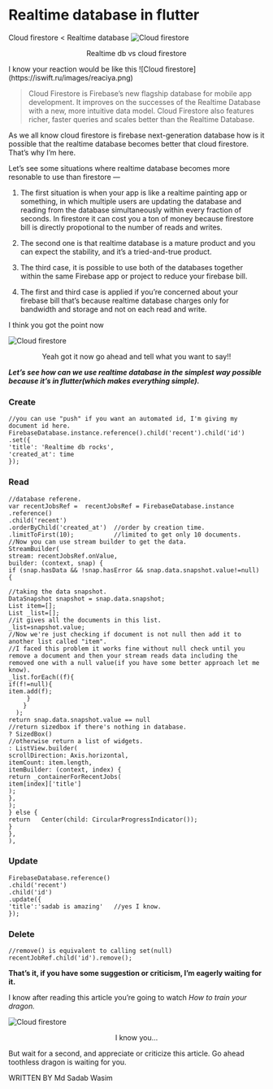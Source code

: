 # Realtime database in flutter
Cloud firestore < Realtime database
![Cloud firestore](https://iswift.ru/images/1_Ld2cOA4_fiEhejTmQixYkQ.jpeg)
<p align="center">Realtime db vs cloud firestore</p>
I know your reaction would be like this
![Cloud firestore](https://iswift.ru/images/reaciya.png)  

> Cloud Firestore is Firebase’s new flagship database for mobile app development. It improves on the successes of the Realtime Database with a new, more intuitive data model. Cloud Firestore also features richer, faster queries and scales better than the Realtime Database.

As we all know cloud firestore is firebase next-generation database how is it possible that the realtime database becomes better that cloud firestore. That’s why I’m here.

Let’s see some situations where realtime database becomes more resonable to use than firestore —

1. The first situation is when your app is like a realtime painting app or something, in which multiple users are updating the database and reading from the database simultaneously within every fraction of seconds. In firestore it can cost you a ton of money because firestore bill is directly propotional to the number of reads and writes.

2. The second one is that realtime database is a mature product and you can expect the stability, and it’s a tried-and-true product.

3. The third case, it is possible to use both of the databases together within the same Firebase app or project to reduce your firebase bill.

4. The first and third case is applied if you’re concerned about your firebase bill that’s because realtime database charges only for bandwidth and storage and not on each read and write.

I think you got the point now

![Cloud firestore](https://iswift.ru/images/2020-02-21_15-54-07.png)  
<p align="center">Yeah got it now go ahead and tell what you want to say!!</p>

*<strong>Let’s see how can we use realtime database in the simplest way possible because it’s in flutter(which makes everything simple).</strong>*
### Create

```
//you can use "push" if you want an automated id, I'm giving my document id here.
FirebaseDatabase.instance.reference().child('recent').child('id')
.set({
'title': 'Realtime db rocks',
'created_at': time
});
```

### Read

```
//database referene.
var recentJobsRef =  recentJobsRef = FirebaseDatabase.instance
.reference()
.child('recent')
.orderByChild('created_at')  //order by creation time.
.limitToFirst(10);           //limited to get only 10 documents.
//Now you can use stream builder to get the data.
StreamBuilder(
stream: recentJobsRef.onValue,
builder: (context, snap) {
if (snap.hasData && !snap.hasError && snap.data.snapshot.value!=null) {
 
//taking the data snapshot.
DataSnapshot snapshot = snap.data.snapshot;
List item=[];
List _list=[];
//it gives all the documents in this list.
_list=snapshot.value; 
//Now we're just checking if document is not null then add it to another list called "item".
//I faced this problem it works fine without null check until you remove a document and then your stream reads data including the removed one with a null value(if you have some better approach let me know).
_list.forEach((f){
if(f!=null){
item.add(f);
     }
    }
  );
return snap.data.snapshot.value == null
//return sizedbox if there's nothing in database.
? SizedBox()
//otherwise return a list of widgets.
: ListView.builder(
scrollDirection: Axis.horizontal,
itemCount: item.length,
itemBuilder: (context, index) {
return _containerForRecentJobs(
item[index]['title']
);
},
);
} else {
return   Center(child: CircularProgressIndicator());
}
},
),
```

### Update

```
FirebaseDatabase.reference()
.child('recent')
.child('id')
.update({
'title':'sadab is amazing'   //yes I know.
});
```

### Delete

```
//remove() is equivalent to calling set(null)
recentJobRef.child('id').remove();
```

**That’s it, if you have some suggestion or criticism, I’m eagerly waiting for it.**

I know after reading this article you’re going to watch *How to train your dragon.*

![Cloud firestore](https://iswift.ru/images/2020-02-21_16-14-31.png)
<p align="center"> I know you… </p>

But wait for a second, and appreciate or criticize this article.
Go ahead toothless dragon is waiting for you.

WRITTEN BY Md Sadab Wasim
